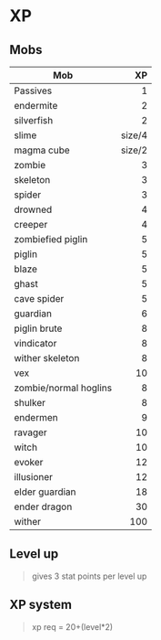 # XP 

## Mobs 

Mob | XP
--- | ---:
Passives | 1
endermite | 2
silverfish | 2
slime | size/4
magma cube | size/2
zombie | 3
skeleton | 3
spider | 3 
drowned | 4
creeper | 4
zombiefied piglin | 5
piglin | 5
blaze | 5
ghast | 5
cave spider | 5
guardian | 6
piglin brute | 8
vindicator | 8
wither skeleton | 8
vex | 10
zombie/normal hoglins | 8
shulker | 8
endermen | 9
ravager | 10
witch | 10 
evoker | 12
illusioner | 12 
elder guardian | 18
ender dragon | 30 
wither | 100

## Level up
> gives 3 stat points per level up 

## XP system 
> xp req = 20+(level*2)